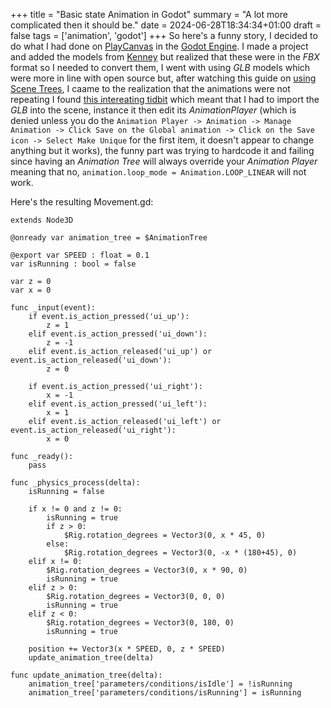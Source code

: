 +++
title = "Basic state Animation in Godot"
summary = "A lot more complicated then it should be."
date = 2024-06-28T18:34:34+01:00
draft = false
tags = ['animation', 'godot']
+++
So here's a funny story, I decided to do what I had done on [PlayCanvas](https://playcanvas.com/project/1225672/overview/untitled-running-game) in the [Godot Engine](https://godotengine.org/). I made a project and added the models from [Kenney](https://kenney.nl/) but realized that these were in the *FBX* format so I needed to convert them, I went with using *GLB* models which were more in line with open source but, after watching this guide on [using Scene Trees](https://www.youtube.com/watch?v=WrMORzl3g1U), I caame to the realization that the animations were not repeating I found [this intereating tidbit](https://www.reddit.com/r/godot/comments/140otuf/not_able_to_loop_animation/) which meant that I had to import the *GLB* into the scene, instance it then edit its *AnimationPlayer* (which is denied unless you do the `Animation Player -> Animation -> Manage Animation -> Click Save on the Global animation -> Click on the Save icon -> Select Make Unique` for the first item, it doesn't appear to change anything but it works), the funny part was trying to hardcode it and failing since having an *Animation Tree* will always override your *Animation Player* meaning that no, `animation.loop_mode = Animation.LOOP_LINEAR` will not work.

Here's the resulting Movement.gd:
```
extends Node3D

@onready var animation_tree = $AnimationTree

@export var SPEED : float = 0.1
var isRunning : bool = false

var z = 0
var x = 0

func _input(event):	
	if event.is_action_pressed('ui_up'):
		z = 1
	elif event.is_action_pressed('ui_down'):
		z = -1
	elif event.is_action_released('ui_up') or event.is_action_released('ui_down'):
		z = 0
		
	if event.is_action_pressed('ui_right'):
		x = -1
	elif event.is_action_pressed('ui_left'):
		x = 1
	elif event.is_action_released('ui_left') or event.is_action_released('ui_right'):
		x = 0

func _ready():
	pass
	
func _physics_process(delta):
	isRunning = false
	
	if x != 0 and z != 0:
		isRunning = true
		if z > 0:
			$Rig.rotation_degrees = Vector3(0, x * 45, 0)
		else:
			$Rig.rotation_degrees = Vector3(0, -x * (180+45), 0)
	elif x != 0:
		$Rig.rotation_degrees = Vector3(0, x * 90, 0)
		isRunning = true
	elif z > 0:
		$Rig.rotation_degrees = Vector3(0, 0, 0)
		isRunning = true
	elif z < 0:
		$Rig.rotation_degrees = Vector3(0, 180, 0)
		isRunning = true

	position += Vector3(x * SPEED, 0, z * SPEED)
	update_animation_tree(delta)

func update_animation_tree(delta):
	animation_tree['parameters/conditions/isIdle'] = !isRunning
	animation_tree['parameters/conditions/isRunning'] = isRunning
```
